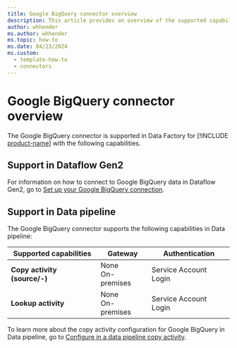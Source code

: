 ```yaml
---
title: Google BigQuery connector overview
description: This article provides an overview of the supported capabilities of the Google BigQuery connector.
author: whhender
ms.author: whhender
ms.topic: how-to
ms.date: 04/23/2024
ms.custom:
  - template-how-to
  - connectors
---
```


# Google BigQuery connector overview

The Google BigQuery connector is supported in Data Factory for [!INCLUDE [product-name](../includes/product-name.md)] with the following capabilities.


## Support in Dataflow Gen2

For information on how to connect to Google BigQuery data in Dataflow Gen2, go to [Set up your Google BigQuery connection](connector-google-bigquery.md).

## Support in Data pipeline

The Google BigQuery connector supports the following capabilities in Data pipeline:

| Supported capabilities | Gateway | Authentication |
| --- | --- | ---|
| **Copy activity (source/-)** | None<br>On-premises | Service Account Login |
| **Lookup activity** | None<br>On-premises | Service Account Login |

To learn more about the copy activity configuration for Google BigQuery in Data pipeline, go to [Configure in a data pipeline copy activity](connector-google-bigquery-copy-activity.md).

